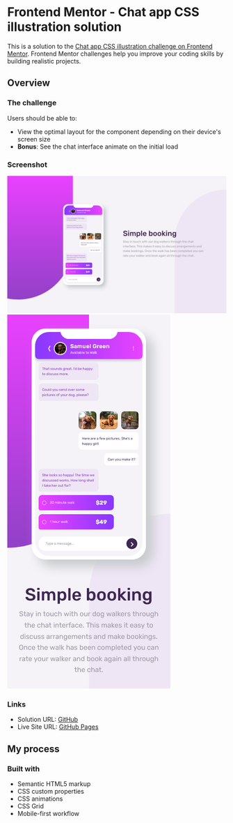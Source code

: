 # Frontend Mentor - Chat app CSS illustration solution

This is a solution to the [Chat app CSS illustration challenge on Frontend Mentor](https://www.frontendmentor.io/challenges/chat-app-css-illustration-O5auMkFqY). Frontend Mentor challenges help you improve your coding skills by building realistic projects.

## Overview

### The challenge

Users should be able to:

- View the optimal layout for the component depending on their device's screen size
- **Bonus**: See the chat interface animate on the initial load

### Screenshot

![](./desktop.png)
![](./mobile.png)

### Links

- Solution URL: [GitHub](https://github.com/crackerFactory64/Frontend-Mentor-Projects/tree/main/chat-app-css-illustration-master)
- Live Site URL: [GitHub Pages](https://crackerfactory64.github.io/Frontend-Mentor-Projects/chat-app-css-illustration-master/)

## My process

### Built with

- Semantic HTML5 markup
- CSS custom properties
- CSS animations
- CSS Grid
- Mobile-first workflow
